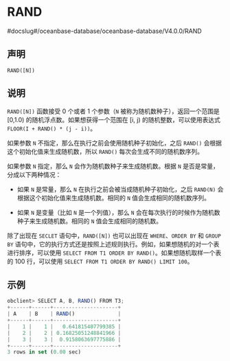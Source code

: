 RAND 
=========================
#docslug#/oceanbase-database/oceanbase-database/V4.0.0/RAND


声明 
-----------------------

```unknow
RAND([N])
```



说明 
-----------------------

`RAND([N])` 函数接受 0 个或者 1 个参数（`N` 被称为随机数种子），返回一个范围是 \[0,1.0) 的随机浮点数。如果想获得一个范围在 \[i, j) 的随机整数，可以使用表达式 `FLOOR(I + RAND() * (j - i))`。

如果参数 `N` 不指定，那么在执行之前会使用随机种子初始化，之后 `RAND()` 会根据这个初始化值来生成随机数，所以 `RAND()` 每次会生成不同的随机数序列。

如果参数 `N` 指定，那么 `N` 会作为随机数种子来生成随机数。根据 `N` 是否是常量，分成以下两种情况：

* 如果 `N` 是常量，那么 `N` 在执行之前会被当成随机种子初始化，之后 `RAND(N)` 会根据这个初始化值来生成随机数。相同的 `N` 值会生成相同的随机数序列。

  

* 如果 `N` 是变量（比如 `N` 是一个列值），那么 `N` 会在每次执行的时候作为随机数种子来生成随机数。相同的 `N` 值会生成相同的随机数。

  




除了出现在 `SECLET` 语句中，`RAND([N])` 也可以出现在 `WHERE`、`ORDER BY` 和 `GROUP BY` 语句中，它的执行方式还是按照上述规则执行。例如，如果想随机的对一个表进行排序，可以使用 `SELECT FROM T1 ORDER BY RAND()`。如果想随机取样一个表的 100 行，可以使用 `SELECT FROM T1 ORDER BY RAND() LIMIT 100`。

示例 
-----------------------

```javascript
obclient> SELECT A, B, RAND() FROM T3;
+------+------+---------------------+
| A    | B    | RAND()              |
+------+------+---------------------+
|    1 |    1 |   0.641815407799385 |
|    2 |    2 | 0.16825051248841966 |
|    3 |    3 |  0.9158063697775886 |
+------+------+---------------------+
3 rows in set (0.00 sec)
```


